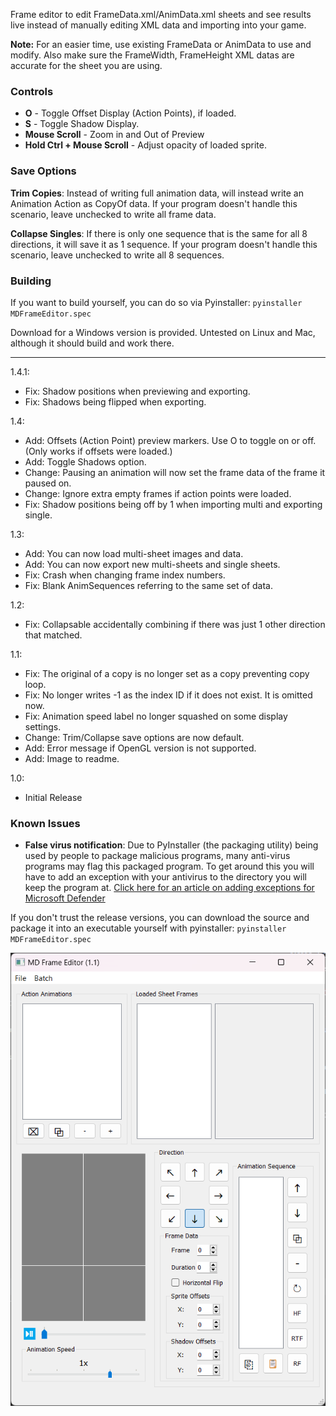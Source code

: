 Frame editor to edit FrameData.xml/AnimData.xml sheets and see results live instead of manually editing XML data and importing into your game.

**Note:**
For an easier time, use existing FrameData or AnimData to use and modify. Also make sure the FrameWidth, FrameHeight XML datas are accurate for the sheet you are using.

### Controls
* **O** - Toggle Offset Display (Action Points), if loaded.
* **S** - Toggle Shadow Display.
* **Mouse Scroll** - Zoom in and Out of Preview
* **Hold Ctrl + Mouse Scroll** - Adjust opacity of loaded sprite.

### Save Options

**Trim Copies**: Instead of writing full animation data, will instead write an Animation Action as CopyOf data. If your program doesn't handle this scenario, leave unchecked to write all frame data.

**Collapse Singles**: If there is only one sequence that is the same for all 8 directions, it will save it as 1 sequence. If your program doesn't handle this scenario, leave unchecked to write all 8 sequences.

### Building

If you want to build yourself, you can do so via Pyinstaller: `pyinstaller MDFrameEditor.spec`

Download for a Windows version is provided. Untested on Linux and Mac, although it should build and work there.

----
1.4.1:
* Fix: Shadow positions when previewing and exporting.
* Fix: Shadows being flipped when exporting.

1.4:
* Add: Offsets (Action Point) preview markers. Use O to toggle on or off. (Only works if offsets were loaded.)
* Add: Toggle Shadows option.
* Change: Pausing an animation will now set the frame data of the frame it paused on.
* Change: Ignore extra empty frames if action points were loaded.
* Fix: Shadow positions being off by 1 when importing multi and exporting single.

1.3:
* Add: You can now load multi-sheet images and data.
* Add: You can now export new multi-sheets and single sheets.
* Fix: Crash when changing frame index numbers.
* Fix: Blank AnimSequences referring to the same set of data.

1.2:
* Fix: Collapsable accidentally combining if there was just 1 other direction that matched.

1.1: 
* Fix: The original of a copy is no longer set as a copy preventing copy loop.
* Fix: No longer writes -1 as the index ID if it does not exist. It is omitted now.
* Fix: Animation speed label no longer squashed on some display settings.
* Change: Trim/Collapse save options are now default.
* Add: Error message if OpenGL version is not supported.
* Add: Image to readme.
 
1.0:
* Initial Release

### Known Issues
* **False virus notification**: Due to PyInstaller (the packaging utility) being used by people to package malicious 
 programs, many anti-virus programs may flag this packaged program. To get around this you will have to add an exception with your antivirus to the directory you will keep the program at.
 [Click here for an article on adding exceptions for Microsoft Defender](https://support.microsoft.com/en-us/windows/add-an-exclusion-to-windows-security-811816c0-4dfd-af4a-47e4-c301afe13b26)

If you don't trust the release versions, you can download the source and package it into an executable yourself with pyinstaller:
`pyinstaller MDFrameEditor.spec`


![img.png](img.png)
